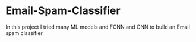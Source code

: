 # Email-Spam-Classifier

In this project I tried many ML models and FCNN and CNN to build an Email spam classifier
